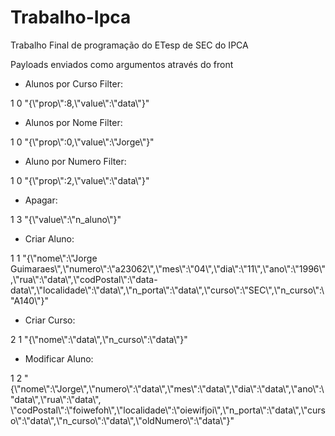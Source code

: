 # Trabalho-Ipca
Trabalho Final de programação do ETesp de SEC do IPCA


Payloads enviados como argumentos através do front

- Alunos por Curso Filter:<br>
<p>1 0 "{\"prop\":8,\"value\":\"data\"}"</p> 

 - Alunos por Nome Filter:<br>
<p>1 0 "{\"prop\":0,\"value\":\"Jorge\"}"</p>

- Aluno por Numero Filter:<br>
<p>1 0 "{\"prop\":2,\"value\":\"data\"}"</p> 

 - Apagar:<br>
<p>1 3 "{\"value\":\"n_aluno\"}"</p>

 - Criar Aluno:<br>
<p>1 1 "{\"nome\":\"Jorge Guimaraes\",\"numero\":\"a23062\",\"mes\":\"04\",\"dia\":\"11\",\"ano\":\"1996\",\"rua\":\"data\",\"codPostal\":\"data-data\",\"localidade\":\"data\",\"n_porta\":\"data\",\"curso\":\"SEC\",\"n_curso\":\"A140\"}"</p>

- Criar Curso:<br>
<p>2 1 "{\"nome\":\"data\",\"n_curso\":\"data\"}"</p>

- Modificar Aluno:<br>
<p>1 2 "{\"nome\":\"Jorge\",\"numero\":\"data\",\"mes\":\"data\",\"dia\":\"data\",\"ano\":\"data\",\"rua\":\"data\",
\"codPostal\":\"foiwefoh\",\"localidade\":\"oiewifjoi\",\"n_porta\":\"data\",\"curso\":\"data\",\"n_curso\":\"data\",\"oldNumero\":\"data\"}"</p>
